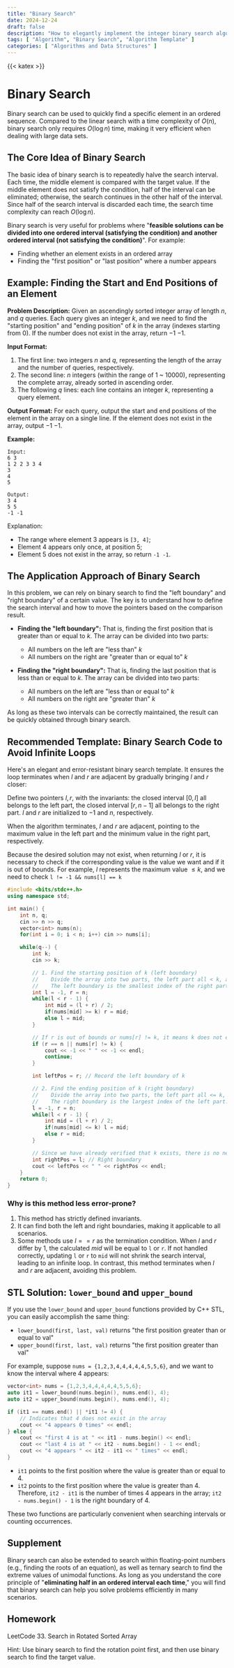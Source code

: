 ```yaml
---
title: "Binary Search"
date: 2024-12-24
draft: false
description: "How to elegantly implement the integer binary search algorithm"
tags: [ "Algorithm", "Binary Search", "Algorithm Template" ]
categories: [ "Algorithms and Data Structures" ]
---
```

{{< katex >}}

# Binary Search

Binary search can be used to quickly find a specific element in an ordered sequence. Compared to the linear search with a time complexity of $O(n)$, binary search only requires $O(\log n)$ time, making it very efficient when dealing with large data sets.

## The Core Idea of Binary Search

The basic idea of binary search is to repeatedly halve the search interval. Each time, the middle element is compared with the target value. If the middle element does not satisfy the condition, half of the interval can be eliminated; otherwise, the search continues in the other half of the interval. Since half of the search interval is discarded each time, the search time complexity can reach $O(\log n)$.

Binary search is very useful for problems where "**feasible solutions can be divided into one ordered interval (satisfying the condition) and another ordered interval (not satisfying the condition)**". For example:

- Finding whether an element exists in an ordered array
- Finding the "first position" or "last position" where a number appears

## Example: Finding the Start and End Positions of an Element

**Problem Description:**
Given an ascendingly sorted integer array of length $n$, and $q$ queries. Each query gives an integer $k$, and we need to find the "starting position" and "ending position" of $k$ in the array (indexes starting from 0). If the number does not exist in the array, return $-1$ $-1$.

**Input Format:**

1. The first line: two integers $n$ and $q$, representing the length of the array and the number of queries, respectively.
2. The second line: $n$ integers (within the range of 1 ~ 10000), representing the complete array, already sorted in ascending order.
3. The following $q$ lines: each line contains an integer $k$, representing a query element.

**Output Format:**
For each query, output the start and end positions of the element in the array on a single line. If the element does not exist in the array, output $-1$ $-1$.

**Example:**

```
Input:
6 3
1 2 2 3 3 4
3
4
5

Output:
3 4
5 5
-1 -1
```

Explanation:

- The range where element 3 appears is `[3, 4]`;
- Element 4 appears only once, at position 5;
- Element 5 does not exist in the array, so return `-1 -1`.

## The Application Approach of Binary Search

In this problem, we can rely on binary search to find the "left boundary" and "right boundary" of a certain value. The key is to understand how to define the search interval and how to move the pointers based on the comparison result.

- **Finding the "left boundary":**
  That is, finding the first position that is greater than or equal to $k$. The array can be divided into two parts:
    - All numbers on the left are "less than" $k$
    - All numbers on the right are "greater than or equal to" $k$

- **Finding the "right boundary":**
  That is, finding the last position that is less than or equal to $k$. The array can be divided into two parts:
    - All numbers on the left are "less than or equal to" $k$
    - All numbers on the right are "greater than" $k$

As long as these two intervals can be correctly maintained, the result can be quickly obtained through binary search.

## Recommended Template: Binary Search Code to Avoid Infinite Loops

Here's an elegant and error-resistant binary search template. It ensures the loop terminates when $l$ and $r$ are adjacent by gradually bringing $l$ and $r$ closer:

Define two pointers $l, r$, with the invariants: the closed interval $[0, l]$ all belongs to the left part, the closed interval $[r, n - 1]$ all belongs to the right part. $l$ and $r$ are initialized to $-1$ and $n$, respectively.

When the algorithm terminates, $l$ and $r$ are adjacent, pointing to the maximum value in the left part and the minimum value in the right part, respectively.

Because the desired solution may not exist, when returning $l$ or $r$, it is necessary to check if the corresponding value is the value we want and if it is out of bounds.
For example, $l$ represents the maximum value $\leq k$, and we need to check `l != -1 && nums[l] == k`

```cpp
#include <bits/stdc++.h>
using namespace std;

int main() {
    int n, q;
    cin >> n >> q;
    vector<int> nums(n);
    for(int i = 0; i < n; i++) cin >> nums[i];

    while(q--) {
        int k;
        cin >> k;

        // 1. Find the starting position of k (left boundary)
        //    Divide the array into two parts, the left part all < k, and the right part all >= k.
        //    The left boundary is the smallest index of the right part.
        int l = -1, r = n;
        while(l < r - 1) {
            int mid = (l + r) / 2;
            if(nums[mid] >= k) r = mid; 
            else l = mid;
        }

        // If r is out of bounds or nums[r] != k, it means k does not exist
        if (r == n || nums[r] != k) {
            cout << -1 << " " << -1 << endl;
            continue;
        }

        int leftPos = r; // Record the left boundary of k

        // 2. Find the ending position of k (right boundary)
        //    Divide the array into two parts, the left part all <= k, and the right part all > k.
        //    The right boundary is the largest index of the left part.
        l = -1, r = n;
        while(l < r - 1) {
            int mid = (l + r) / 2;
            if(nums[mid] <= k) l = mid;
            else r = mid;
        }

        // Since we have already verified that k exists, there is no need to verify again here
        int rightPos = l; // Right boundary
        cout << leftPos << " " << rightPos << endl;
    }
    return 0;
}
```

### Why is this method less error-prone?

1. This method has strictly defined invariants.
2. It can find both the left and right boundaries, making it applicable to all scenarios.
3. Some methods use $l == r$ as the termination condition. When $l$ and $r$ differ by 1, the calculated $mid$ will be equal to `l` or `r`. If not handled correctly, updating
   `l` or `r` to `mid` will not shrink the search interval, leading to an infinite loop. In contrast, this method terminates when $l$ and $r$ are adjacent, avoiding this problem.

## STL Solution: `lower_bound` and `upper_bound`

If you use the `lower_bound` and `upper_bound` functions provided by C++ STL, you can easily accomplish the same thing:

- `lower_bound(first, last, val)` returns "the first position greater than or equal to val"
- `upper_bound(first, last, val)` returns "the first position greater than val"

For example, suppose `nums = {1,2,3,4,4,4,4,4,5,5,6}`, and we want to know the interval where 4 appears:

```cpp
vector<int> nums = {1,2,3,4,4,4,4,4,5,5,6};
auto it1 = lower_bound(nums.begin(), nums.end(), 4);
auto it2 = upper_bound(nums.begin(), nums.end(), 4);

if (it1 == nums.end() || *it1 != 4) {
    // Indicates that 4 does not exist in the array
    cout << "4 appears 0 times" << endl;
} else {
    cout << "first 4 is at " << it1 - nums.begin() << endl;
    cout << "last 4 is at " << it2 - nums.begin() - 1 << endl;
    cout << "4 appears " << it2 - it1 << " times" << endl;
}
```

- `it1` points to the first position where the value is greater than or equal to 4.
- `it2` points to the first position where the value is greater than 4.
  Therefore, `it2 - it1` is the number of times 4 appears in the array; `it2 - nums.begin() - 1` is the right boundary of 4.

These two functions are particularly convenient when searching intervals or counting occurrences.

## Supplement

Binary search can also be extended to search within floating-point numbers (e.g., finding the roots of an equation), as well as ternary search to find the extreme values of unimodal functions. As long as you understand the core principle of "**eliminating half in an ordered interval each time**," you will find that binary search can help you solve problems efficiently in many scenarios.

## Homework

LeetCode 33. Search in Rotated Sorted Array

Hint: Use binary search to find the rotation point first, and then use binary search to find the target value.